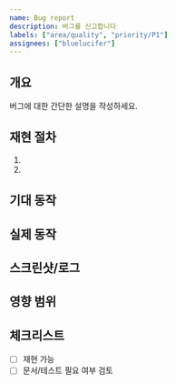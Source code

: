 ```yaml
---
name: Bug report
description: 버그를 신고합니다
labels: ["area/quality", "priority/P1"]
assignees: ["bluelucifer"]
---
```


## 개요
버그에 대한 간단한 설명을 작성하세요.

## 재현 절차
1.
2.

## 기대 동작

## 실제 동작

## 스크린샷/로그

## 영향 범위

## 체크리스트
- [ ] 재현 가능
- [ ] 문서/테스트 필요 여부 검토
